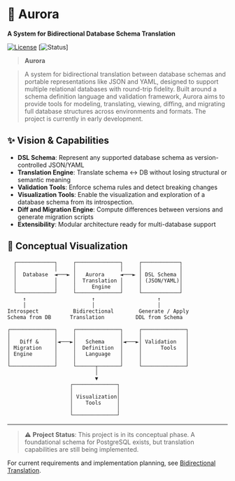 # :dog: Aurora
**A System for Bidirectional Database Schema Translation**

[![License](https://img.shields.io/badge/license-Apache--2.0-blue)](LICENSE) [![Status](https://img.shields.io/badge/status-early--stage-orange)]

> **Aurora** 

> A system for bidirectional translation between database schemas and portable representations like JSON and YAML, designed to support multiple relational databases with round-trip fidelity.
> Built around a schema definition language and validation framework, Aurora aims to provide tools for modeling, translating, viewing, diffing, and migrating full database structures across environments and formats. The project is currently in early development.

## ✨ Vision & Capabilities

- **DSL Schema**: Represent any supported database schema as version-controlled JSON/YAML
- **Translation Engine**: Translate schema ↔ DB without losing structural or semantic meaning
- **Validation Tools**: Enforce schema rules and detect breaking changes
- **Visualization Tools**: Enable the visualization and exploration of a database schema from its introspection.
- **Diff and Migration Engine**: Compute differences between versions and generate migration scripts
- **Extensibility**: Modular architecture ready for multi-database support



## 🧠 Conceptual Visualization


```
  ┌────────────┐     ┌──────────────┐     ┌────────────┐
  │            │     │              │     │            │
  │  Database  ◄───► │   Aurora     ◄───► │ DSL Schema │
  │            │     │  Translation │     │ (JSON/YAML)│
  │            │     │     Engine   │     │            │
  └────────────┘     └──────────────┘     └────────────┘
     ↑                     ↑                    ↑
     │                     │                    │
Introspect           Bidirectional        Generate / Apply
Schema from DB      Translation          DDL from Schema

┌──────────────┐     ┌──────────────┐     ┌──────────────┐
│              │     │              │     │              │
│   Diff &     │◄───►│   Schema     │◄───►│ Validation   │
│ Migration    │     │  Definition  │     │      Tools   │
│ Engine       │     │   Language   │     │              │
│              │     │              │     │              │
└──────────────┘     └──────┬───────┘     └──────────────┘
                            │
                            ▼
                    ┌──────────────┐
                    │              │
                    │ Visualization│
                    │    Tools     │
                    │              │
                    └──────────────┘
```


___


> ⚠️ **Project Status**: This project is in its conceptual phase. A foundational schema for PostgreSQL exists, but translation capabilities are still being implemented.

For current requirements and implementation planning, see [Bidirectional Translation](./docs/BIDIRECTIONAL_TRANSLATION.md).

